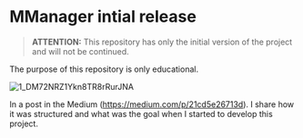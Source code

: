# MManager intial release

> **ATTENTION:** This repository has only the initial version of the project and will not be continued.

The purpose of this repository is only educational.

![1_DM72NRZ1Ykn8TR8rRurJNA](https://github.com/user-attachments/assets/e0f93471-bb20-458f-a256-a7e637691a31)

In a post in the Medium (https://medium.com/p/21cd5e26713d). I share how it was structured and what was the goal when I started to develop this project.
